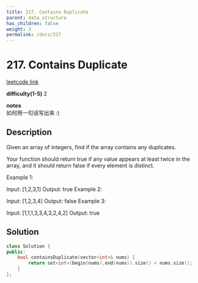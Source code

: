 ```yaml
---
title: 217. Contains Duplicate
parent: data_structure
has_children: false
weight: 3
permalink: /docs/217
---
```

# 217. Contains Duplicate
[leetcode link](https://leetcode.com/problems/contains-duplicate/)

**difficulty(1-5)** 
2

**notes**   
如何用一句话写出来 :) 

## Description
Given an array of integers, find if the array contains any duplicates.

Your function should return true if any value appears at least twice in the array, and it should return false if every element is distinct.

Example 1:

Input: [1,2,3,1]
Output: true
Example 2:

Input: [1,2,3,4]
Output: false
Example 3:

Input: [1,1,1,3,3,4,3,2,4,2]
Output: true

## Solution
```c++
class Solution {
public:
    bool containsDuplicate(vector<int>& nums) {
        return set<int>(begin(nums),end(nums)).size() < nums.size();
    }
};
```


<!-- 
Default label
{: .label }

Blue label
{: .label .label-blue }

Stable
{: .label .label-green }

New release
{: .label .label-purple }

Coming soon
{: .label .label-yellow }

Deprecated
{: .label .label-red } -->
